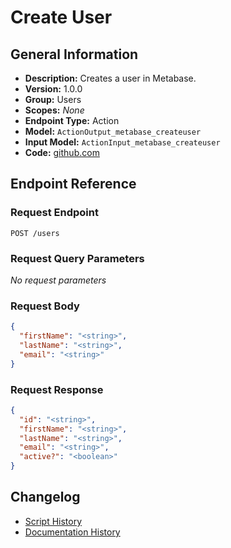 <!-- BEGIN GENERATED CONTENT -->
# Create User

## General Information

- **Description:** Creates a user in Metabase.
- **Version:** 1.0.0
- **Group:** Users
- **Scopes:** _None_
- **Endpoint Type:** Action
- **Model:** `ActionOutput_metabase_createuser`
- **Input Model:** `ActionInput_metabase_createuser`
- **Code:** [github.com](https://github.com/NangoHQ/integration-templates/tree/main/integrations/metabase/actions/create-user.ts)


## Endpoint Reference

### Request Endpoint

`POST /users`

### Request Query Parameters

_No request parameters_

### Request Body

```json
{
  "firstName": "<string>",
  "lastName": "<string>",
  "email": "<string>"
}
```

### Request Response

```json
{
  "id": "<string>",
  "firstName": "<string>",
  "lastName": "<string>",
  "email": "<string>",
  "active?": "<boolean>"
}
```

## Changelog

- [Script History](https://github.com/NangoHQ/integration-templates/commits/main/integrations/metabase/actions/create-user.ts)
- [Documentation History](https://github.com/NangoHQ/integration-templates/commits/main/integrations/metabase/actions/create-user.md)

<!-- END  GENERATED CONTENT -->

